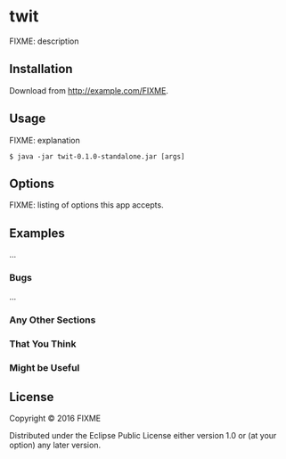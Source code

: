 # twit

FIXME: description

## Installation

Download from http://example.com/FIXME.

## Usage

FIXME: explanation

    $ java -jar twit-0.1.0-standalone.jar [args]

## Options

FIXME: listing of options this app accepts.

## Examples

...

### Bugs

...

### Any Other Sections
### That You Think
### Might be Useful

## License

Copyright © 2016 FIXME

Distributed under the Eclipse Public License either version 1.0 or (at
your option) any later version.
